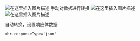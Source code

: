 ﻿![在这里插入图片描述](https://img-blog.csdnimg.cn/e4a4424270f647d0a53de75d4d4ce071.png?x-oss-process=image/watermark,type_ZHJvaWRzYW5zZmFsbGJhY2s,shadow_50,text_Q1NETiBAcHVyaXR5LWdvb2Q=,size_20,color_FFFFFF,t_70,g_se,x_16)
手动对数据进行转换
![在这里插入图片描述](https://img-blog.csdnimg.cn/c52029da86f74fa09f07d3dba5e04322.png?x-oss-process=image/watermark,type_ZHJvaWRzYW5zZmFsbGJhY2s,shadow_50,text_Q1NETiBAcHVyaXR5LWdvb2Q=,size_20,color_FFFFFF,t_70,g_se,x_16)
![在这里插入图片描述](https://img-blog.csdnimg.cn/8067654d1d224131975514fe0afdde16.png?x-oss-process=image/watermark,type_ZHJvaWRzYW5zZmFsbGJhY2s,shadow_50,text_Q1NETiBAcHVyaXR5LWdvb2Q=,size_19,color_FFFFFF,t_70,g_se,x_16)

自动转换，设置响应体数据

```html
xhr.responseType='json'
```

